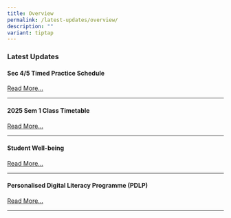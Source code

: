 ```yaml
---
title: Overview
permalink: /latest-updates/overview/
description: ""
variant: tiptap
---
```

<h3>Latest Updates</h3>
<h4>Sec 4/5 Timed Practice Schedule</h4>
<p><a href="/latest-updates/timed-practice-schedule/" rel="noopener noreferrer nofollow" target="_blank">Read More...</a>
</p>
<hr>
<h4>2025 Sem 1 Class Timetable</h4>
<p><a href="/latest-updates/2025-sem1-class-timetable/" rel="noopener noreferrer nofollow" target="_blank">Read More...</a>
</p>
<hr>
<h4>Student Well-being</h4>
<p><a href="/co-curriculum/student-well-being/overview/" rel="noopener noreferrer nofollow" target="_blank">Read More...</a>
</p>
<hr>
<h4>Personalised Digital Literacy Programme (PDLP)</h4>
<p><a href="/parents/pdlp/overview/" rel="noopener noreferrer nofollow" target="_blank">Read More...</a>
</p>
<hr>
<p></p>